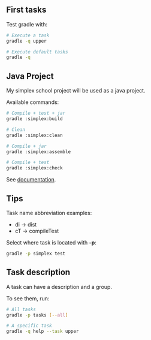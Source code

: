 ## First tasks

Test gradle with:

```bash
# Execute a task
gradle -q upper

# Execute default tasks
gradle -q
```

## Java Project

My simplex school project will be used as a java project.

Available commands:

```bash
# Compile + test + jar
gradle :simplex:build

# Clean
gradle :simplex:clean

# Compile + jar
gradle :simplex:assemble

# Compile + test
gradle :simplex:check

```

See [documentation](http://gradle.org/docs/current/userguide/tutorial_java_projects.html).

## Tips

Task name abbreviation examples:

- di -> dist
- cT -> compileTest

Select where task is located with **-p**:

```bash
gradle -p simplex test
```

## Task description

A task can have a description and a group.

To see them, run:

```bash
# All tasks
gradle -p tasks [--all]

# A specific task
gradle -q help --task upper
```
